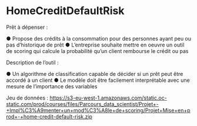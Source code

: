 # HomeCreditDefaultRisk

Prêt à dépenser : 

● Propose des crédits à la consommation pour des personnes ayant peu ou pas d’historique
de prêt
● L’entreprise souhaite mettre en oeuvre un outil de scoring qui calcule la probabilité qu’un
client rembourse le crédit ou pas


Description de l’outil : 

● Un algorithme de classification capable de décider si un prêt peut être accordé à un client
● Le modèle doit être facilement interprétable avec une mesure de l’importance des
variables

Jeu de données : https://s3-eu-west-1.amazonaws.com/static.oc-static.com/prod/courses/files/Parcours_data_scientist/Projet+-+Impl%C3%A9menter+un+mod%C3%A8le+de+scoring/Projet+Mise+en+prod+-+home-credit-default-risk.zip
